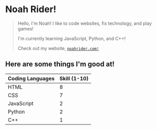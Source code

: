 # Noah Rider!


> Hello, I'm Noah!
> I like to code websites, fix technology, and play games!
> 
> I'm currently learning JavaScript, Python, and C++!
> 
> Check out my website, [`noahrider.com!`](https://noahrider.com/)

 ## Here are some things I'm good at!
| Coding Languages | Skill (1-10) |
| ----------- | ----------- |
| HTML | 8 |
| CSS | 7 |
| JavaScript | 2 |
| Python | 2 |
| C++ | 1 |

<!---
Hello! :D
--->
